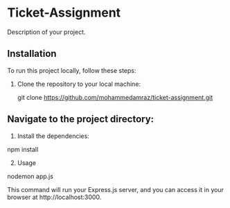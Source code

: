 # Ticket-Assignment

Description of your project.

## Installation

To run this project locally, follow these steps:

1. Clone the repository to your local machine:


   git clone https://github.com/mohammedamraz/ticket-assignment.git

## Navigate to the project directory:

1. Install the dependencies:

npm install

2. Usage

nodemon app.js

This command will run your Express.js server, and you can access it in your browser at http://localhost:3000.
